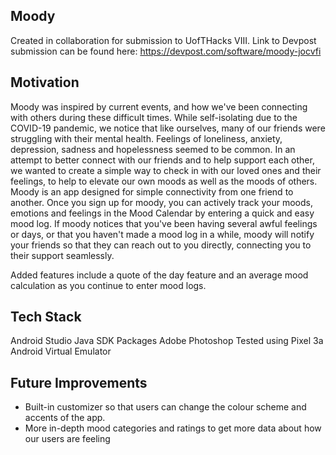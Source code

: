 ## Moody
Created in collaboration for submission to UofTHacks VIII. 
Link to Devpost submission can be found here:
https://devpost.com/software/moody-jocvfi

## Motivation
Moody was inspired by current events, and how we've been connecting with others during these difficult times. While self-isolating due to the COVID-19 pandemic, we notice that like ourselves, many of our friends were struggling with their mental health. Feelings of loneliness, anxiety, depression, sadness and hopelessness seemed to be common. In an attempt to better connect with our friends and to help support each other, we wanted to create a simple way to check in with our loved ones and their feelings, to help to elevate our own moods as well as the moods of others.
Moody is an app designed for simple connectivity from one friend to another. Once you sign up for moody, you can actively track your moods, emotions and feelings in the Mood Calendar by entering a quick and easy mood log. If moody notices that you've been having several awful feelings or days, or that you haven't made a mood log in a while, moody will notify your friends so that they can reach out to you directly, connecting you to their support seamlessly.

Added features include a quote of the day feature and an average mood calculation as you continue to enter mood logs.

## Tech Stack
Android Studio
Java
SDK Packages
Adobe Photoshop
Tested using Pixel 3a Android Virtual Emulator

## Future Improvements

- Built-in customizer so that users can change the colour scheme and accents of the app.
- More in-depth mood categories and ratings to get more data about how our users are feeling
